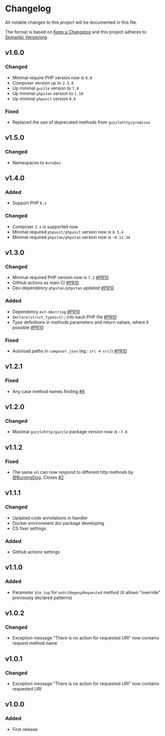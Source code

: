 # Changelog

All notable changes to this project will be documented in this file.

The format is based on [Keep a Changelog][keepachangelog] and this project adheres to [Semantic Versioning][semver].

## v1.6.0

### Changed

- Minimal require PHP version now is `8.0`
- Composer version up to `2.5.8`
- Up minimal `guzzle` version to `7.0`
- Up minimal `phpstan` version to `1.10`
- Up minimal `phpunit` version `9.6`

### Fixed

- Replaced the use of deprecated methods from `guzzlehttp/promises`

## v1.5.0

### Changed

- Namespaces to `AvtoDev`

## v1.4.0

### Added

- Support PHP `8.x`

### Changed

- Composer `2.x` is supported now
- Minimal required `phpunit/phpunit` version now is `8.5.4`
- Minimal required `phpstan/phpstan` version now is `~0.12.34`

## v1.3.0

### Changed

- Minimal required PHP version now is `7.2` [#PR10]
- GitHub actions as main CI [#PR10]
- Dev-dependency `phpstan/phpstan` updated [#PR10]

### Added

- Dependency `ext-mbstring` [#PR10]
- `declare(strict_types=1);` into each PHP file [#PR10]
- Type definitions in methods parameters and return values, where it possible [#PR10]

### Fixed

- Autoload paths in `composer.json` (eg.: `src` &rarr; `src/`) [#PR10]

[#PR10]:https://github.com/tarampampam/guzzle-url-mock/pull/10

## v1.2.1

### Fixed

- Any case method names finding [#8](https://github.com/tarampampam/guzzle-url-mock/issues/8)

## v1.2.0

### Changed

- Maximal `guzzlehttp/guzzle` package version now is `~7.0`

## v1.1.2

### Fixed

- The same uri can now respond to different http methods by [@BurningDog](https://github.com/BurningDog). Closes [#2](https://github.com/tarampampam/guzzle-url-mock/issues/2)

## v1.1.1

### Changed

- Updated code annotations in handler
- Docker environment dor package developing
- CS fixer settings

### Added

- GitHub actions settings

## v1.1.0

### Added

- Parameter `$to_top` for `onUriRegexpRequested` method (it allows "override" previously declared patterns)

## v1.0.2

### Changed

- Exception message "There is no action for requested URI" now contains request method name

## v1.0.1

### Changed

- Exception message "There is no action for requested URI" now contains requested URI

## v1.0.0

### Added

- First release

[keepachangelog]:https://keepachangelog.com/en/1.0.0/
[semver]:https://semver.org/spec/v2.0.0.html
